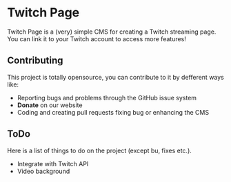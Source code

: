 Twitch Page
==========

Twitch Page is a (very) simple CMS for creating a Twitch streaming page. You can link
it to your Twitch account to access more features!

## Contributing

This project is totally opensource, you can contribute to it by defferent ways like:
+ Reporting bugs and problems through the GitHub issue system
+ **Donate** on our website
+ Coding and creating pull requests fixing bug or enhancing the CMS

## ToDo

Here is a list of things to do on the project (except bu, fixes etc.).
+ Integrate with Twitch API
+ Video background